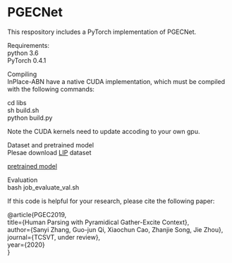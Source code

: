 # PGECNet
This respository includes a PyTorch implementation of PGECNet. 

Requirements:<br>
python 3.6<br>
PyTorch 0.4.1<br>

Compiling<br>
InPlace-ABN have a native CUDA implementation, which must be compiled with the following commands:<br>

cd libs<br>
sh build.sh<br>
python build.py<br>

Note the CUDA kernels need to update accoding to your own gpu.<br>

Dataset and pretrained model<br>
Plesae download [LIP](http://sysu-hcp.net/lip/overview.php) dataset<br>

[pretrained model](https://tjueducn-my.sharepoint.com/personal/zhangsanyi_tju_edu_cn/_layouts/15/onedrive.aspx?id=%2Fpersonal%2Fzhangsanyi%5Ftju%5Fedu%5Fcn%2FDocuments%2FPGECNet%5Fcode%2Fsnapshots%5FPGECNet%2FPGECNet%5FLIP%5Ftrain%2Epth&parent=%2Fpersonal%2Fzhangsanyi%5Ftju%5Fedu%5Fcn%2FDocuments%2FPGECNet%5Fcode%2Fsnapshots%5FPGECNet&originalPath=aHR0cHM6Ly90anVlZHVjbi1teS5zaGFyZXBvaW50LmNvbS86dTovZy9wZXJzb25hbC96aGFuZ3NhbnlpX3RqdV9lZHVfY24vRVl1UG5VS0gtMlJFaU1IMmQ4S043dVVCMVpKalJDT2NSNXBZNHMwdVVGRnRUdz9ydGltZT1UYWNreTFMSDEwZw)

Evaluation<br>
bash job_evaluate_val.sh<br>

If this code is helpful for your research, please cite the following paper:

@article{PGEC2019,<br>
  title={Human Parsing with Pyramidical Gather-Excite Context},<br>
  author={Sanyi Zhang, Guo-jun Qi, Xiaochun Cao, Zhanjie Song, Jie Zhou},<br>
  journal={TCSVT, under review},<br>
  year={2020}<br>
}
